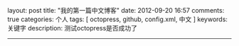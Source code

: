 layout: post
title: "我的第一篇中文博客"
date: 2012-09-20 16:57
comments: true
categories: 个人
tags: [ octopress, github, config.xml, 中文 ]
keywords: 关键字
description: 测试octopress是否成功了

---
